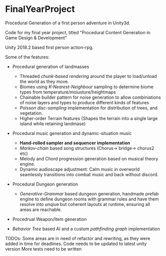 # FinalYearProject
Procedural Generation of a first person adventure in Unity3d.

Code for my final year project, titled "Procedural Content Generation in Game Design & Development"

Unity 2018.2 based first person action-rpg.

Some of the features:
* Procedural generation of landmasses
  * Threaded _chunk-based rendering_ around the player to load/unload the world as they move.
  * Biomes using _K-Nearest-Neighbour_ sampling to determine biome types from temperature/moiusture/heightmaps
  * Chainable builder pattern for noise generation to allow combiniations of noise layers and types to produce different kinds of features
  * _Poisson disc-sampling_ implementation for distribution of trees, and vegetation.
  * Higher-order Terrain features (Shapes the terrain into a single large island while retaining landmase)

* Procedural music generation and dynamic-situation music
  * **Hand-rolled sampler and sequencer implementation**
  * _Markov-chain_ based song structures (Chorus-> bridge-> chorus2 etc)
  * Melody and Chord progression generation based on musical theory engine.
  * Dynamic audioscape adjustment: Calm music in overworld seamlessly transitions into combat music and back without discord.

* Procedural Dungeon generation
  * _Generative-Grammar_ based dungeon generation, handmade prefab engine to define dungeon rooms with grammar rules and have them resolve into unqiue but coherent layouts at runtime, ensuring all areas are reachable.
* Procedrual Weapon/Item generation

* _Behavior Tree_ based AI and a custom _pathfinding graph_ implementation

TODOs:
Some areas are in need of refactor and rewriting, as they were added in time for deadlines.
Code needs to be updated to latest unity version
More tests need to be written

